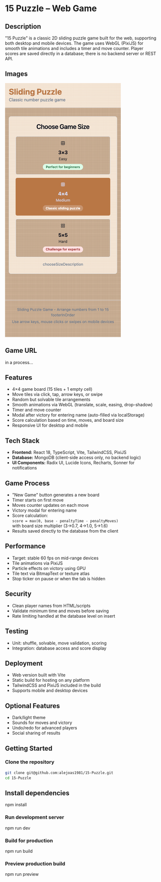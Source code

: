 # 15 Puzzle – Web Game

## Description
"15 Puzzle" is a classic 2D sliding puzzle game built for the web, supporting both desktop and mobile devices. The game uses WebGL (PixiJS) for smooth tile animations and includes a timer and move counter. Player scores are saved directly in a database; there is no backend server or REST API.

## Images
![img.png](img.png)

## Game URL
in a process...

## Features
- 4×4 game board (15 tiles + 1 empty cell)
- Move tiles via click, tap, arrow keys, or swipe
- Random but solvable tile arrangements
- Smooth animations via WebGL (translate, scale, easing, drop-shadow)
- Timer and move counter
- Modal after victory for entering name (auto-filled via localStorage)
- Score calculation based on time, moves, and board size
- Responsive UI for desktop and mobile

## Tech Stack
- **Frontend:** React 18, TypeScript, Vite, TailwindCSS, PixiJS
- **Database:** MongoDB (client-side access only, no backend logic)
- **UI Components:** Radix UI, Lucide Icons, Recharts, Sonner for notifications

## Game Process
- "New Game" button generates a new board
- Timer starts on first move
- Moves counter updates on each move
- Victory modal for entering name
- Score calculation:  
  `score = max(0, base - penaltyTime - penaltyMoves)`  
  with board size multiplier (3→0.7, 4→1.0, 5→1.6)
- Results saved directly to the database from the client

## Performance
- Target: stable 60 fps on mid-range devices
- Tile animations via PixiJS
- Particle effects on victory using GPU
- Tile text via BitmapText or texture atlas
- Stop ticker on pause or when the tab is hidden

## Security
- Clean player names from HTML/scripts
- Validate minimum time and moves before saving
- Rate limiting handled at the database level on insert

## Testing
- Unit: shuffle, solvable, move validation, scoring
- Integration: database access and score display

## Deployment
- Web version built with Vite
- Static build for hosting on any platform
- TailwindCSS and PixiJS included in the build
- Supports mobile and desktop devices

## Optional Features
- Dark/light theme
- Sounds for moves and victory
- Undo/redo for advanced players
- Social sharing of results

## Getting Started

### Clone the repository
```bash
git clone git@github.com:alejoas1981/15-Puzzle.git
cd 15-Puzzle
```
## Install dependencies
npm install

### Run development server
npm run dev

### Build for production
npm run build

### Preview production build
npm run preview
